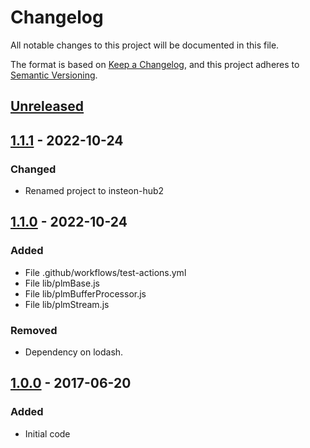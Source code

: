 # Changelog

All notable changes to this project will be documented in this file.

The format is based on [Keep a Changelog](https://keepachangelog.com/en/1.1.0/),
and this project adheres to [Semantic Versioning](https://semver.org/spec/v2.0.0.html).

## [Unreleased]

## [1.1.1] - 2022-10-24

### Changed

- Renamed project to insteon-hub2

## [1.1.0] - 2022-10-24

### Added

- File .github/workflows/test-actions.yml
- File lib/plmBase.js
- File lib/plmBufferProcessor.js
- File lib/plmStream.js

### Removed

- Dependency on lodash.

## [1.0.0] - 2017-06-20

### Added

- Initial code

[Unreleased]: https://github.com/srveit/insteon-hub2/compare/v1.1.1...HEAD

[1.1.1]: https://github.com/srveit/insteon-hub2/releases/tag/v1.1.1

[1.1.0]: https://github.com/srveit/insteon-hub2/releases/tag/v1.1.0

[1.0.0]: https://github.com/srveit/insteon-hub2/releases/tag/v1.0.0
